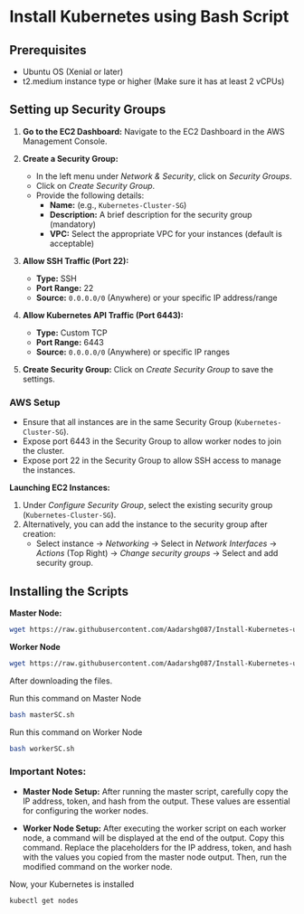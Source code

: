 # Install Kubernetes using Bash Script

## Prerequisites

- Ubuntu OS (Xenial or later)
- t2.medium instance type or higher (Make sure it has at least 2 vCPUs)

## Setting up Security Groups

1. **Go to the EC2 Dashboard:** Navigate to the EC2 Dashboard in the AWS Management Console.

2. **Create a Security Group:**

   - In the left menu under _Network & Security_, click on _Security Groups_.
   - Click on _Create Security Group_.
   - Provide the following details:
     - **Name:** (e.g., `Kubernetes-Cluster-SG`)
     - **Description:** A brief description for the security group (mandatory)
     - **VPC:** Select the appropriate VPC for your instances (default is acceptable)

3. **Allow SSH Traffic (Port 22):**

   - **Type:** SSH
   - **Port Range:** 22
   - **Source:** `0.0.0.0/0` (Anywhere) or your specific IP address/range

4. **Allow Kubernetes API Traffic (Port 6443):**

   - **Type:** Custom TCP
   - **Port Range:** 6443
   - **Source:** `0.0.0.0/0` (Anywhere) or specific IP ranges

5. **Create Security Group:** Click on _Create Security Group_ to save the settings.

### AWS Setup

- Ensure that all instances are in the same Security Group (`Kubernetes-Cluster-SG`).
- Expose port 6443 in the Security Group to allow worker nodes to join the cluster.
- Expose port 22 in the Security Group to allow SSH access to manage the instances.

**Launching EC2 Instances:**

1. Under _Configure Security Group_, select the existing security group (`Kubernetes-Cluster-SG`).
2. Alternatively, you can add the instance to the security group after creation:
   - Select instance → _Networking_ → Select in _Network Interfaces_ → _Actions_ (Top Right) → _Change security groups_ → Select and add security group.

## Installing the Scripts

**Master Node:**

```bash
wget https://raw.githubusercontent.com/Aadarshg087/Install-Kubernetes-using-Bash-Script/refs/heads/main/masterSC.sh
```

**Worker Node**

```bash
wget https://raw.githubusercontent.com/Aadarshg087/Install-Kubernetes-using-Bash-Script/refs/heads/main/masterSC.sh
```

After downloading the files.

Run this command on Master Node

```bash
bash masterSC.sh
```

Run this command on Worker Node

```bash
bash workerSC.sh
```

### Important Notes:

- **Master Node Setup:** After running the master script, carefully copy the IP address, token, and hash from the output. These values are essential for configuring the worker nodes.

- **Worker Node Setup:** After executing the worker script on each worker node, a command will be displayed at the end of the output. Copy this command. Replace the placeholders for the IP address, token, and hash with the values you copied from the master node output. Then, run the modified command on the worker node.

Now, your Kubernetes is installed

```bash
kubectl get nodes
```

